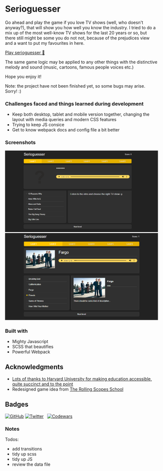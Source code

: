 # Serioguesser 

Go ahead and play the game if you love TV shows (well, who doesn't anyway?), that will show you how well you know the industry.
I tried to do a mix up of the most well-know TV shows for the last 20 years or so, but there still might be some you do not not, because of the prejudices view and a want to put my favourites in here.

[Play serioguesser 🎲](https://master--benevolent-sunburst-dbd4f5.netlify.app/)

The same game logic may be applied to any other things with the distinctive melody and sound (music, cartoons, famous people voices etc.)

Hope you enjoy it!

Note: the project have not been finished yet, so some bugs may arise. Sorry! :)

### Challenges faced and things learned during development

- Keep both desktop, tablet and mobile version together, changing the layout with media queries and modern CSS features
- Trying to keep JS consice
- Get to know webpack docs and config file a bit better

### Screenshots

![Desktop preview](./screenshots/desktop-first-level.png)
![Desktop preview / TV show info](./screenshots/desktop-right-choice.png)

### Built with

- Mighty Javascript
- SCSS that beautifies
- Powerful Webpack

## Acknowledgments

- [Lots of thanks to Harvard University for making education accessible, quite succinct and to the point](https://cs50.harvard.edu/x/2023/)
- Redesigned game idea from [The Rolling Scopes School](https://rs.school/)

## Badges

[![GitHub](https://img.shields.io/github/followers/grinushka?style=social)](https://github.com/grinushka)
[![Twitter](https://img.shields.io/twitter/follow/grinushka)](https://twitter.com/grinushka)
&nbsp;
[![Codewars](https://img.shields.io/badge/Codewars-grinushka-red)](https://www.codewars.com/users/grinushka)
&nbsp;

### Notes

Todos:
- add transitions
- tidy up scss
- tidy up JS
- review the data file
